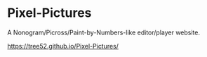 # Pixel-Pictures

A Nonogram/Picross/Paint-by-Numbers-like editor/player website.

https://tree52.github.io/Pixel-Pictures/
